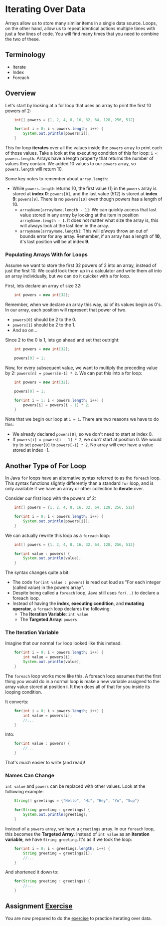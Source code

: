 # Iterating Over Data
Arrays allow us to store many similar items in a single data source. Loops, on the other hand, allow us to repeat identical actions multiple times with just a few lines of code. You will find many times that you need to combine the two of these.

## Terminology
* Iterate
* Index
* Foreach

## Overview
Let's start by looking at a for loop that uses an array to print the first 10 powers of 2:

```Java
    int[] powers = {1, 2, 4, 8, 16, 32, 64, 128, 256, 512}

    for(int i = 0; i < powers.length; i++) {
        System.out.println(powers[i]);
    }
```

This for loop **iterates** over all the values inside the ```powers``` array to print each of those values. Take a look at the executing condition of this for loop: ```i < powers.length```. Arrays have a length property that returns the number of values they contain. We added 10 values to our ```powers``` array, so ```powers.length``` will return 10.

Some key notes to remember about ```array.length```:
* While ```powers.length``` returns 10, the first value (1) in the ```powers``` array is stored at **index 0**: ```powers[0]```, and the last value (512) is stored at **index 9**: ```powers[9]```. There is no ```powers[10]``` even though powers has a length of 10.
    * ```arrayName[arrayName.length - 1]```: We can quickly access that last value stored in any array by looking at the item in position ```arrayName.length - 1```. It does not matter what size the array is, this will always look at the last item in the array.
    * ```arrayName[arrayName.length]```: This will _always_ throw an out of bounds error for any array. Remember, if an array has a length of **10**, it's last position will be at index **9**.

### Populating Arrays With for Loops
Assume we want to store the first 32 powers of 2 into an array, instead of just the first 10. We could look them up in a calculator and write them all into an array individually, but we can do it quicker with a for loop.

First, lets declare an array of size 32:

```Java
    int powers = new int[32];
```

Remember, when we declare an array this way, _all_ of its values begin as 0's. In our array, each position will represent that power of two.

* ```powers[0]``` should be 2 to the 0.
* ```powers[1]``` should be 2 to the 1.
* And so on...

Since 2 to the 0 is 1, lets go ahead and set that outright:

```Java
    int powers = new int[32];

    powers[0] = 1;
```

Now, for every subsequent value, we want to multiply the preceding value by 2: ```powers[n] = powers[n-1] * 2```. We can put this into a for loop:

```Java
    int powers = new int[32];

    powers[0] = 1;

    for(int i = 1; i < powers.length; i++) {
        powers[i] = powers[i - 1] * 2;
    }
```

Note that we begin our loop at ```i = 1```. There are two reasons we have to do this:
* We already declared ```powers[0]```, so we don't need to start at index 0.
* If ```powers[i] = powers[i - 1] * 2```, we _can't_ start at position 0. We would try to set ```power[0]``` to ```powers[-1] * 2```. No array will ever have a value stored at index -1.

## Another Type of For Loop
In Java ```for``` loops have an alternative syntax referred to as the ```foreach``` loop. This syntax functions slightly differently than a standard ```for``` loop, and is only available if we have an array or other collection to **iterate** over.

Consider our first loop with the powers of 2:

```Java
    int[] powers = {1, 2, 4, 8, 16, 32, 64, 128, 256, 512}

    for(int i = 0; i < powers.length; i++) {
        System.out.println(powers[i]);
    }
```

We can actually rewrite this loop as a ```foreach``` loop:

```Java
    int[] powers = {1, 2, 4, 8, 16, 32, 64, 128, 256, 512}

    for(int value : powers) {
        System.out.println(value);
    }    
```

The syntax changes quite a bit:
* The code ```for(int value : powers)``` is read out loud as "For each integer (called value) in the powers array".
* Despite being called a ```foreach``` loop, Java still uses ```for(..)``` to declare a foreach loop.
* Instead of having the **index**, **executing condition**, and **mutating operator**, a ```foreach``` loop declares the following:
    * The **Iteration Variable**: ```int value```
    * The **Targeted Array**: ```powers```

### The Iteration Variable
Imagine that our normal ```for``` loop looked like this instead: 

```Java
    for(int i = 0; i < powers.length; i++) {
        int value = powers[i];
        System.out.println(value);
    }
```

The ```foreach``` loop works more like this. A foreach loop assumes that the first thing you would do in a normal loop is make a new variable assigned to the array value stored at position **i**. It then does all of that for you inside its looping condition.

It converts:

```Java
    for(int i = 0; i < powers.length; i++) {
        int value = powers[i];
        //...
    }
```

Into:

```Java
    for(int value : powers) {
        //...
    }
```

That's _much_ easier to write (and read)!

### Names Can Change
```int value``` and ```powers``` can be replaced with other values. Look at the following example:

```Java
    String[] greetings = {"Hello", "Hi", "Hey", "Yo", "Sup"}

    for(String greeting : greetings) {
        System.out.println(greeting);
    }
```

Instead of a ```powers``` array, we have a ```greetings``` array. In our ```foreach``` loop, this becomes the **Targeted Array**. Instead of ```int value``` as an **iteration variable**, we have ```String greeting```. It's as if we took the loop:

```Java
    for(int i = 0; i < greetings.length; i++) {
        String greeting = greetings[i];
        //...
    }
```

And shortened it down to:

```Java
    for(String greeting : greetings) {
        //...
    }
```

## Assignment [Exercise](./Exercise.md)
You are now prepared to do the [exercise](./Exercise.md) to practice iterating over data.